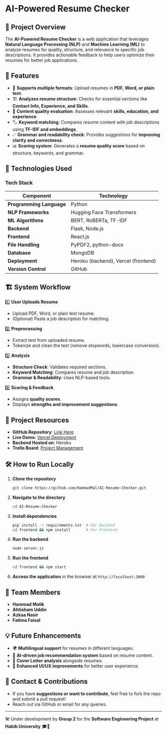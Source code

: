 # AI-Powered Resume Checker

## 📌 Project Overview
The **AI-Powered Resume Checker** is a web application that leverages **Natural Language Processing (NLP)** and **Machine Learning (ML)** to analyze resumes for quality, structure, and relevance to specific job descriptions. It provides actionable feedback to help users optimize their resumes for better job applications.

## 🌟 Features
- 📂 **Supports multiple formats**: Upload resumes in **PDF, Word, or plain text**.
- 🏗 **Analyzes resume structure**: Checks for essential sections like **Contact Info, Experience, and Skills**.
- 📝 **Content quality evaluation**: Assesses relevant **skills, education, and experience**.
- 🏷 **Keyword matching**: Compares resume content with job descriptions using **TF-IDF and embeddings**.
- ✅ **Grammar and readability check**: Provides suggestions for **improving clarity and correctness**.
- 📊 **Scoring system**: Generates a **resume quality score** based on structure, keywords, and grammar.

## 🚀 Technologies Used
### Tech Stack
| Component       | Technology  |
|---------------|------------|
| **Programming Language** | Python |
| **NLP Frameworks** | Hugging Face Transformers |
| **ML Algorithms** | BERT, RoBERTa, TF-IDF |
| **Backend** | Flask, Node.js |
| **Frontend** | React.js |
| **File Handling** | PyPDF2, python-docx |
| **Database** | MongoDB |
| **Deployment** | Heroku (backend), Vercel (frontend) |
| **Version Control** | GitHub |

## 🏗 System Workflow
1️⃣ **User Uploads Resume**
   - Upload PDF, Word, or plain text resume.
   - (Optional) Paste a job description for matching.

2️⃣ **Preprocessing**
   - Extract text from uploaded resume.
   - Tokenize and clean the text (remove stopwords, lowercase conversion).

3️⃣ **Analysis**
   - **Structure Check**: Validates required sections.
   - **Keyword Matching**: Compares resume and job description.
   - **Grammar & Readability**: Uses NLP-based tools.

4️⃣ **Scoring & Feedback**
   - Assigns **quality scores**.
   - Displays **strengths and improvement suggestions**.

## 🔗 Project Resources
- **GitHub Repository**: [Link Here](https://github.com/HammadMal)
- **Live Demo**: [Vercel Deployment](https://sched-u-track-web-and-app-dev.vercel.app/)
- **Backend Hosted on**: Heroku
- **Trello Board**: [Project Management](https://trello.com/invite/b/67a7a430b2ad17790e1ffa3d/ATTIeef9d0b0d9afe6be4ad13b670b3239e89FA9FAD5/se-project)

## 🛠 How to Run Locally
1. **Clone the repository**
   ```bash
   git clone https://github.com/HammadMal/AI-Resume-Checker.git
   ```
2. **Navigate to the directory**
   ```bash
   cd AI-Resume-Checker
   ```
3. **Install dependencies**
   ```bash
   pip install -r requirements.txt  # For Backend
   cd frontend && npm install       # For Frontend
   ```
4. **Run the backend**
   ```bash
   node server.js
   ```
5. **Run the frontend**
   ```bash
   cd frontend && npm start
   ```
6. **Access the application** in the browser at `http://localhost:3000`

## 👥 Team Members
- **Hammad Malik**
- **Ahtisham Uddin**
- **Azkaa Nasir**
- **Fatima Faisal**

## 💡 Future Enhancements
- 🌍 **Multilingual support** for resumes in different languages.
- 🤖 **AI-driven job recommendation system** based on resume content.
- 📄 **Cover Letter analysis** alongside resumes.
- 🎨 **Enhanced UI/UX improvements** for better user experience.

## 📢 Contact & Contributions
- If you have **suggestions or want to contribute**, feel free to fork the repo and submit a pull request!
- Reach out via GitHub or email for any queries.

---
🛠 Under development by **Group 2** for the **Software Engineering Project** at **Habib University** 🎓🚀

